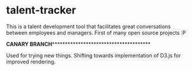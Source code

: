 # talent-tracker
This is a talent development tool that facilitates great conversations between employees and managers. First of many open source projects :P


******************CANARY BRANCH********************************************************

Used for trying new things. Shifting towards implementation of D3.js for improved rendering.
